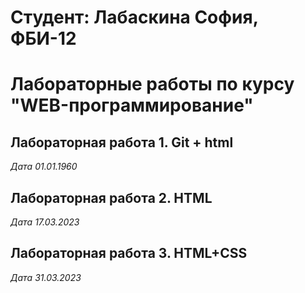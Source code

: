 # Студент: Лабаскина София, ФБИ-12

# Лабораторные работы по курсу "WEB-программирование"

## Лабораторная работа 1. Git + html

*Дата 01.01.1960*

## Лабораторная работа 2. HTML

*Дата 17.03.2023*

## Лабораторная работа 3. HTML+CSS

*Дата 31.03.2023*
